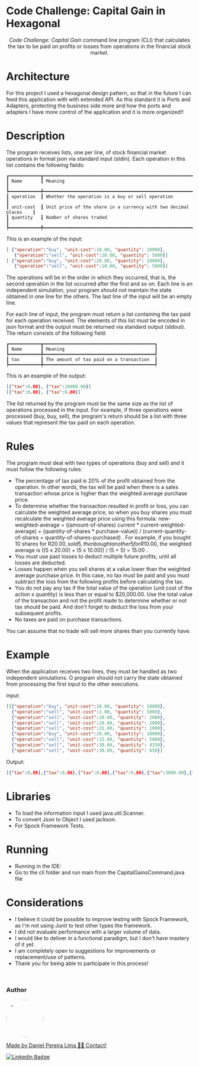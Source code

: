 # Code Challenge: Capital Gain in Hexagonal

<p align="center">
   <i>Code Challenge: Capital Gain</i> command line program (CLI) that calculates the tax to be paid on profits or losses from operations in the financial stock market.
</p>

# Architecture

For this project I used a hexagonal design pattern, so that in the future I can feed this application with
with extended API. As this standard it is Ports and Adapters, protecting the business side more and how the ports and adapters
I have more control of the application and it is more organized!!

# Description

The program receives lists, one per line, of stock financial market operations in format
json via standard input (stdin). Each operation in this list contains the following fields:
```
┏━━━━━━━━━━━━┳━━━━━━━━━━━━━━━━━━━━━━━━━━━━━━━━━━━━━━━━━━━━━━━━━━━━━━━━━━━━━━━━━━┓
┃ Name       ┃ Meaning                                                          ┃
┡━━━━━━━━━━━━╇━━━━━━━━━━━━━━━━━━━━━━━━━━━━━━━━━━━━━━━━━━━━━━━━━━━━━━━━━━━━━━━━━━┩
┃ operation  ┃ Whether the operation is a buy or sell operation                 ┃
┃ unit-cost  ┃ Unit price of the share in a currency with two decimal places    ┃
┃ quantity   ┃ Number of shares traded                                          ┃
┡━━━━━━━━━━━━╇━━━━━━━━━━━━━━━━━━━━━━━━━━━━━━━━━━━━━━━━━━━━━━━━━━━━━━━━━━━━━━━━━━┩
```
This is an example of the input:
```JSON
[ {"operation":"buy", "unit-cost":10.00, "quantity": 10000},
   {"operation":"sell", "unit-cost":20.00, "quantity": 5000}]
[ {"operation":"buy", "unit-cost":20.00, "quantity": 10000},
   {"operation":"sell", "unit-cost":10.00, "quantity": 5000}]


```

The operations will be in the order in which they occurred, that is, the second operation in the list occurred
after the first and so on.
Each line is an independent simulation, your program should not maintain the state obtained in one line
for the others.
The last line of the input will be an empty line.

For each line of input, the program must return a list containing the tax paid for each
operation received. The elements of this list must be encoded in json format and the output must be
returned via standard output (stdout). The return consists of the following field:
```
┏━━━━━━━━━━━━┳━━━━━━━━━━━━━━━━━━━━━━━━━━━━━━━━━━━━━━━━━━┓
┃ Name       ┃ Meaning                                  ┃
┡━━━━━━━━━━━━╇━━━━━━━━━━━━━━━━━━━━━━━━━━━━━━━━━━━━━━━━━━┩
┃ tax        ┃ The amount of tax paid on a transaction  ┃
┡━━━━━━━━━━━━╇━━━━━━━━━━━━━━━━━━━━━━━━━━━━━━━━━━━━━━━━━━┩
```
This is an example of the output:
```JSON
[{"tax":0.00}, {"tax":10000.00}]
[{"tax":0.00}, {"tax":0.00}]
```

The list returned by the program must be the same size as the list of operations processed in the input.
For example, if three operations were processed (buy, buy, sell), the program's return should be a list
with three values that represent the tax paid on each operation.

# Rules

The program must deal with two types of operations (buy and sell) and it must follow the following rules:
- The percentage of tax paid is 20% of the profit obtained from the operation. In other words, the tax will be paid when there is a sales transaction whose price is higher than the weighted average purchase price.
- To determine whether the transaction resulted in profit or loss, you can calculate the weighted average price, so when you buy shares you must recalculate the weighted average price using this formula: new-weighted-average = ((amount-of-shares) current * current-weighted-average) + (quantity-of-shares * purchase-value)) / (current-quantity-of-shares + quantity-of-shares-purchased) . For example, if you bought 10 shares for R$20.00, sold 5, then bought another 5 for R$10.00, the weighted average is ((5 x 20.00) + (5 x 10.00)) / (5 + 5) = 15.00 .
- You must use past losses to deduct multiple future profits, until all losses are deducted.
- Losses happen when you sell shares at a value lower than the weighted average purchase price. In this case, no tax must be paid and you must subtract the loss from the following profits before calculating the tax.
- You do not pay any tax if the total value of the operation (unit cost of the action x quantity) is less than or equal to $20,000.00. Use the total value of the transaction and not the profit made to determine whether or not tax should be paid. And don't forget to deduct the loss from your subsequent profits.
- No taxes are paid on purchase transactions.

You can assume that no trade will sell more shares than you currently have.

# Example

When the application receives two lines, they must be handled as two independent simulations. O
program should not carry the state obtained from processing the first input to the other
executions.

input:
```JSON
[[{"operation":"buy", "unit-cost":10.00, "quantity": 10000},
  {"operation":"sell", "unit-cost":2.00, "quantity": 5000},
  {"operation":"sell", "unit-cost":20.00, "quantity": 2000},
  {"operation":"sell", "unit-cost":20.00, "quantity": 2000},
  {"operation":"sell", "unit-cost":25.00, "quantity": 1000},
  {"operation":"buy", "unit-cost":20.00, "quantity": 10000},
  {"operation":"sell", "unit-cost":15.00, "quantity": 5000},
  {"operation":"sell", "unit-cost":30.00, "quantity": 4350},
  {"operation":"sell", "unit-cost":30.00, "quantity": 650}]
```
Output:
```JSON
[{"tax":0.00},{"tax":0.00},{"tax":0.00},{"tax":0.00},{"tax":3000.00},{"tax":0.00},{"tax":0.00},{"tax":3700.00},{"tax":0.00}]
```

# Libraries

- To load the information input I used java.util.Scanner.
- To convert Json to Object I used jackson.
- For Spock Framework Tests.



# Running

- Running in the IDE:
- Go to the cli folder and run main from the CapitalGainsCommand.java file


# Considerations

- I believe it could be possible to improve testing with Spock Framework, as I'm not using Junit to test other types
   the framework.
- I did not evaluate performance with a larger volume of data.
- I would like to deliver in a functional paradigm, but I don't have mastery of it yet.
- I am completely open to suggestions for improvements or replacement/use of patterns.
- Thank you for being able to participate in this process!

<br>

<h3>Author</h3>

<a href="https://www.linkedin.com/in/danielpereiralima/">
 <img style="border-radius: 50%;" src="https://avatars.githubusercontent.com/u/96916005?v=4" width="100px;" alt=""/>

Made by Daniel Pereira Lima 👋🏽 Contact!

[![Linkedin Badge](https://img.shields.io/badge/-Daniel-blue?style=flat-square&logo=Linkedin&logoColor=white&link=https://www.linkedin.com/in/danielpereiralima/)](https://www.linkedin.com/in/danielpereiralima/)
